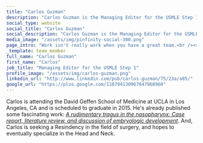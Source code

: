 ```yaml
---
title: "Carlos Guzman"
description: "Carlos Guzman is the Managing Editor for the USMLE Step 1 iBook Series at Pinfinity Books."
social_type: website
social_title: "Carlos Guzman"
social_description: "Carlos Guzman is the Managing Editor for the USMLE Step 1 iBook Series at Pinfinity Books. Producing quality multi-touch interactive textbooks takes a lot of work. But work isn't really work when you have a great team, and that's how we roll."
media_image: "/assets/img/pinfinity-social-300.png" 
page_intro: "Work isn't really work when you have a great team.<br /><span class='sub'>And that's how we roll.</span>"
_template: team_member
full_name: "Carlos Guzman"
first_name: "Carlos"
job_title: "Managing Editor for the USMLE Step 1"
profile_image: "/assets/img/carlos-guzman.png"
linkedin_url: "http://www.linkedin.com/pub/carlos-guzman/75/23a/a05/"
google_url: "https://plus.google.com/110794130967047968960"
---
```


Carlos is attending the David Geffen School of Medicine at UCLA in Los Angeles, CA and is scheduled to graduate in 2015.
He's already published some fascinating work: *[A rudimentary tragus in the nasopharynx: Case report, literature review, and discussion of embryologic development](http://www.ncbi.nlm.nih.gov/pubmed/23810447)*. And, Carlos is seeking a Resindency in the field of surgery, and hopes to
eventually specialize in the Head and Neck.
